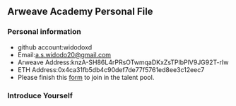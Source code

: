 ## Arweave Academy Personal File

### Personal information

- github account:widodoxd
- Email:a.s.widodo20@gmail.com
- Arweave Address:knzA-SH86L4rPRsOTwmqaDKxZsTPlbPlV9JG92T-rIw
- ETH Address:0x4ca31fb5db4c90def7de77f5761ed8ee3c12eec7
- Please finish this [form](https://docs.google.com/forms/d/e/1FAIpQLSfWA5fIIcBgmRppm3jNz5vmf9Mai_QMVil-2pO4r7YKn_Zhtw/viewform?usp=sf_link) to join in the talent pool.

### Introduce Yourself
